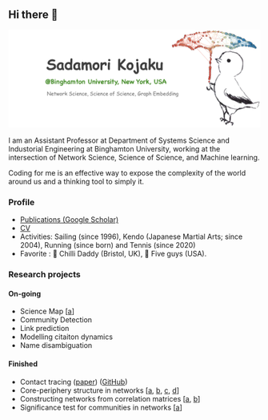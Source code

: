 ## Hi there :bug:

<img src="https://github.com/skojaku/skojaku/blob/master/skojaku-welcome-top-image.png?raw=true" alt="banner that says Sadamori Kojaku - network science, science of science and graph embedding">

I am an Assistant Professor at Department of Systems Science and Industorial Engineering at Binghamton University, working at the intersection of Network Science, Science of Science, and Machine learning.

Coding for me is an effective way to expose the complexity of the world around us and a thinking tool to simply it. 

### Profile
- [Publications (Google Scholar)](https://scholar.google.com/citations?user=IyWt4R4AAAAJ&hl=en)
- [CV](https://github.com/skojaku/skojaku-cv/blob/master/current/cv-sadamori-kojaku.pdf?raw=true)
- Activities: Sailing (since 1996), Kendo (Japanese Martial Arts; since 2004), Running (since born) and Tennis (since 2020)
- Favorite : :ramen: Chilli Daddy  (Bristol, UK), :hamburger: Five guys (USA).

### Research projects
#### On-going
- Science Map [[a](https://cadre.iu.edu/work-with-us/rcsc-program)]
- Community Detection 
- Link prediction 
- Modelling citaiton dynamics 
- Name disambiguation

#### Finished
- Contact tracing ([paper](https://www.nature.com/articles/s41567-021-01187-2)) ([GitHub](https://github.com/yy/backward-contact-tracing))
- Core-periphery structure in networks [[a](https://journals.aps.org/pre/abstract/10.1103/PhysRevE.96.052313), [b](https://iopscience.iop.org/article/10.1088/1367-2630/aab547/meta), [c](https://www.nature.com/articles/s41598-018-35922-2), [d](https://livrepository.liverpool.ac.uk/3020274/1/solving-feature-sparseness.pdf)]
- Constructing networks from correlation matrices [[a](https://journals.aps.org/pre/abstract/10.1103/PhysRevE.98.012312), [b](https://royalsocietypublishing.org/doi/full/10.1098/rspa.2019.0578)]
- Significance test for communities in networks [[a](https://www.nature.com/articles/s41598-018-25560-z)]
